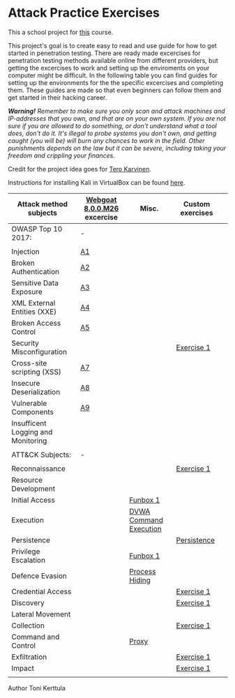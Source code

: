 # Attack Practice Exercises

This a school project for [this](https://terokarvinen.com/2021/your-project-infrastructure-project-pro4tf023-3007/) course.

This project's goal is to create easy to read and use guide for how to get started in penetration testing. There are ready made excercises for penetration testing methods available online from different providers, but getting the excercises to work and setting up the enviroments on your computer might be difficult. In the following table you can find guides for setting up the environments for the the specific excercises and completing them. These guides are made so that even beginners can follow them and get started in their hacking career.

___Warning!___ _Remember to make sure you only scan and attack machines and IP-addresses that you own, and that are on your own system. If you are not sure if you are allowed to do something, or don't understand what a tool does, don't do it. It's illegal to probe systems you don't own, and getting caught (you will be) will burn any chances to work in the field. Other punishments depends on the law but it can be severe, including taking your freedom and crippling your finances._

Credit for the project idea goes for [Tero Karvinen](https://terokarvinen.com/).

Instructions for installing Kali in VirtualBox can be found [here](https://github.com/tonikerttula/APE/blob/main/installs/Kali.md).

|Attack method subjects   	|[Webgoat 8.0.0.M26](https://github.com/tonikerttula/APE/blob/main/installs/webgoat.md) excercise   	|Misc.   	|Custom exercises   	|   	|
|---	|---	|---	|---	|---	|
|OWASP Top 10 2017:   	| -  	|   	|   	|   	|
|   	|   	|   	|   	|   	|
|Injection   	|[A1](https://github.com/tonikerttula/APE/blob/main/exercises/A1.md)   	|   	|   	|   	|
|Broken Authentication   	|[A2](https://github.com/tonikerttula/APE/blob/main/exercises/A2.md)   	|   	|   	|   	|
|Sensitive Data Exposure   	|[A3](https://github.com/tonikerttula/APE/blob/main/exercises/A3.md)   	|   	|   	|   	|
|XML External Entities (XXE)   	|[A4](https://github.com/tonikerttula/APE/blob/main/exercises/A4.md)   	|   	|   	|   	|
|Broken Access Control   	|[A5](https://github.com/tonikerttula/APE/blob/main/exercises/A5.md)   	|   	|   	|   	|
|Security Misconfiguration   	|   	|   	|[Exercise 1](https://github.com/tonikerttula/APE/blob/main/exercises/metasploitable1.md)   	|   	|
|Cross-site scripting (XSS)   	|[A7](https://github.com/tonikerttula/APE/blob/main/exercises/A7.md)   	|   	|   	|   	|
|Insecure Deserialization   	|[A8](https://github.com/tonikerttula/APE/blob/main/exercises/A8.md)   	|   	|   	|   	|
|Vulnerable Components   	|[A9](https://github.com/tonikerttula/APE/blob/main/exercises/A9.md)   	|   	|   	|   	|
|Insufficent Logging and Monitoring   	|   	|   	|   	|   	|
|   	|   	|   	|   	|   	|
|ATT&CK Subjects:   	| -  	|   	|   	|   	|
|   	|   	|   	|   	|   	|
|Reconnaissance   	|   	|   	|[Exercise 1](https://github.com/tonikerttula/APE/blob/main/exercises/metasploitable1.md)   	|   	|
|Resource Development   	|   	|   	|   	|   	|
|Initial Access   	|   	|[Funbox 1](https://github.com/tonikerttula/APE/blob/main/exercises/funbox1.md)   	|   	|   	|
|Execution   	|   	|[DVWA Command Execution](https://github.com/tonikerttula/APE/blob/main/exercises/dvwa.md)    	|   	|   	|
|Persistence   	|   	|   	|[Persistence](https://github.com/tonikerttula/APE/blob/main/exercises/persistence.md)   	|   	|
|Privilege Escalation   	|   	|[Funbox 1](https://github.com/tonikerttula/APE/blob/main/exercises/funbox1.md)   	|   	|   	|
|Defence Evasion   	|   	|[Process Hiding](https://github.com/tonikerttula/APE/blob/main/exercises/processhiding.md)   	|   	|   	|
|Credential Access   	|   	|   	|[Exercise 1](https://github.com/tonikerttula/APE/blob/main/exercises/metasploitable1.md)   	|   	|
|Discovery   	|   	|   	|[Exercise 1](https://github.com/tonikerttula/APE/blob/main/exercises/metasploitable1.md)      	|   	|
|Lateral Movement   	|   	|   	|   	|   	|
|Collection   	|   	|   	|[Exercise 1](https://github.com/tonikerttula/APE/blob/main/exercises/metasploitable1.md)   	|   	|
|Command and Control   	|   	|[Proxy](https://github.com/tonikerttula/APE/blob/main/exercises/proxy.md)   	|   	|   	|
|Exfiltration   	|   	|   	|[Exercise 1](https://github.com/tonikerttula/APE/blob/main/exercises/metasploitable1.md)   	|   	|
|Impact   	|   	|   	|[Exercise 1](https://github.com/tonikerttula/APE/blob/main/exercises/metasploitable1.md)   	|   	|
|   	|   	|   	|   	|   	|

Author Toni Kerttula
